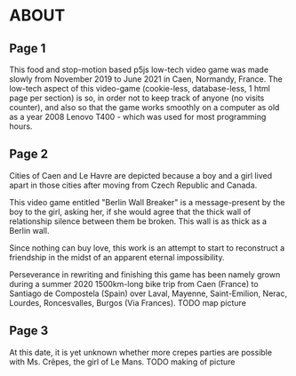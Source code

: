 # ABOUT

## Page 1

This food and stop-motion based p5js low-tech video game was made slowly from November 2019 to June 2021 in Caen, Normandy, France.
The low-tech aspect of this video-game (cookie-less, database-less, 1 html page per section) is so, in order not to keep track of anyone (no visits counter), and also so that the game works smoothly on a computer as old as a year 2008 Lenovo T400 - which was used for most programming hours.

## Page 2

Cities of Caen and Le Havre are depicted because a boy and a girl lived apart in those cities after moving from Czech Republic and Canada.

This video game entitled "Berlin Wall Breaker" is a message-present by the boy to the girl, asking her, if she would agree that the thick wall of relationship silence between them be broken. This wall is as thick as a Berlin wall.

Since nothing can buy love, this work is an attempt to start to reconstruct a friendship in the midst of an apparent eternal impossibility.

Perseverance in rewriting and finishing this game has been namely grown during a summer 2020 1500km-long bike trip from Caen (France) to Santiago de Compostela (Spain) over Laval, Mayenne, Saint-Emilion, Nerac, Lourdes, Roncesvalles, Burgos (Via Frances).
TODO map picture

## Page 3

At this date, it is yet unknown whether more crepes parties are possible with Ms. Crêpes, the girl of Le Mans.
TODO making of picture
